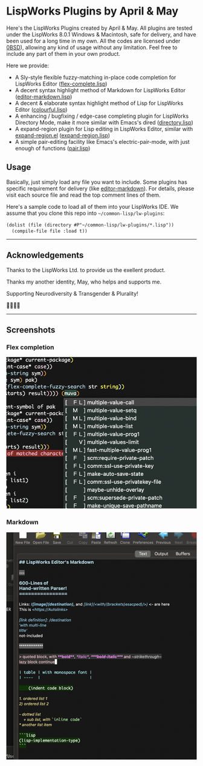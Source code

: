 # LispWorks Plugins by April & May

Here's the LispWorks Plugins created by April & May. All plugins are
tested under the LispWorks 8.0.1 Windows & Macintosh, safe for
delivery, and have been used for a long time in my own. All the codes
are licensed under [0BSD](https://spdx.org/licenses/0BSD.html)),
allowing any kind of usage without any limitation. Feel free to
include any part of them in your own product.

Here we provide:

- A Sly-style flexible fuzzy-matching in-place code completion for LispWorks Editor ([flex-complete.lisp](./editor-markdown.lisp))
- A decent syntax highlight method of Markdown for LispWorks Editor ([editor-markdown.lisp](./editor-markdown.lisp))
- A decent & elaborate syntax highlight method of Lisp for LispWorks Editor ([colourful.lisp](./colourful.lisp))
- A enhancing / bugfixing / edge-case completing plugin for LispWorks Directory Mode, make it more similar with Emacs's dired ([directory.lisp](./directory.lisp))
- A expand-region plugin for Lisp editing in LispWorks Editor, similar with [expand-region.el](https://github.com/magnars/expand-region.el) ([expand-region.lisp](./expand-region.lisp))
- A simple pair-editing facility like Emacs's electric-pair-mode, with just enough of functions ([pair.lisp](./pair.lisp))

## Usage

Basically, just simply load any file you want to include. Some plugins
has specific requirement for delivery (like
[editor-markdown](editor-markdown.lisp)). For details, please visit
each source file and read the top comment lines of them.

Here's a sample code to load all of them into your LispWorks IDE. We
assume that you clone this repo into `~/common-lisp/lw-plugins`:

```common-lisp
(dolist (file (directory #P"~/common-lisp/lw-plugins/*.lisp"))
  (compile-file file :load t))
```

----------------

## Acknowledgements

Thanks to the LispWorks Ltd. to provide us the exellent product.

Thanks my another identity, May, who helps and supports me.

Supporting Neurodiversity & Transgender & Plurality!

🏳️‍🌈🏳️‍⚧️

----------------

## Screenshots

### Flex completion

![Flex completion](./images/completion.png)

### Markdown

![Markdown](./images/markdown.png)

